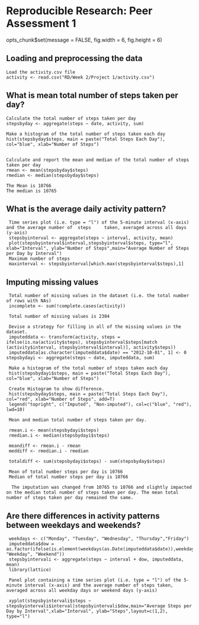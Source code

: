 # Reproducible Research: Peer Assessment 1
opts_chunk$set(message = FALSE, fig.width = 6, fig.height = 6)

## Loading and preprocessing the data

    Load the activity.csv file
    activity <- read.csv("RD/Week 2/Project 1/activity.csv")

## What is mean total number of steps taken per day?

    Calculate the total number of steps taken per day
    stepsbyday <- aggregate(steps ~ date, activity, sum)
    
    Make a histogram of the total number of steps taken each day
    hist(stepsbyday$steps, main = paste("Total Steps Each Day"), col="blue", xlab="Number of Steps")
    
    
    Calculate and report the mean and median of the total number of steps taken per day    
    rmean <- mean(stepsbyday$steps)
    rmedian <- median(stepsbyday$steps)
    
    The Mean is 10766
    The median is 10765

## What is the average daily activity pattern?

     Time series plot (i.e. type = "l") of the 5-minute interval (x-axis) and the average number of  steps     taken, averaged across all days (y-axis)
     stepsbyinterval <- aggregate(steps ~ interval, activity, mean)
     plot(stepsbyinterval$interval,stepsbyinterval$steps, type="l", xlab="Interval", ylab="Number of Steps",main="Average Number of Steps per Day by Interval")
     Maximum number of steps 
     maxinterval <- stepsbyinterval[which.max(stepsbyinterval$steps),1]


## Imputing missing values

     Total number of missing values in the dataset (i.e. the total number of rows with NAs)
     incomplete <- sum(!complete.cases(activity))
     
     Total number of missing values is 2304
    
     Devise a strategy for filling in all of the missing values in the dataset.
     imputeddata <- transform(activity, steps = ifelse(is.na(activity$steps), stepsbyinterval$steps[match (activity$interval, stepsbyinterval$interval)], activity$steps))
     imputeddata[as.character(imputeddata$date) == "2012-10-01", 1] <- 0
    stepsbydayi <- aggregate(steps ~ date, imputeddata, sum)

     Make a histogram of the total number of steps taken each day
     hist(stepsbydayi$steps, main = paste("Total Steps Each Day"), col="blue", xlab="Number of Steps")

     Create Histogram to show difference. 
     hist(stepsbyday$steps, main = paste("Total Steps Each Day"), col="red", xlab="Number of Steps", add=T)
     legend("topright", c("Imputed", "Non-imputed"), col=c("blue", "red"), lwd=10)

     Mean and median total number of steps taken per day. 

     rmean.i <- mean(stepsbydayi$steps)
     rmedian.i <- median(stepsbydayi$steps)

     meandiff <- rmean.i - rmean
     meddiff <- rmedian.i - rmedian

     totaldiff <- sum(stepsbydayi$steps) - sum(stepsbyday$steps)
         
     Mean of total number steps per day is 10766
     Median of total number steps per day is 10766

      The imputation was changed from 10765 to 10766 and slightly impacted on the median total number of steps taken per day. The mean total number of steps taken per day remained the same.
     

## Are there differences in activity patterns between weekdays and weekends?

     weekdays <- c("Monday", "Tuesday", "Wednesday", "Thursday","Friday")
     imputeddata$dow = as.factor(ifelse(is.element(weekdays(as.Date(imputeddata$date)),weekdays), "Weekday", "Weekend"))
     stepsbyintervali <- aggregate(steps ~ interval + dow, imputeddata, mean)
     library(lattice)

     Panel plot containing a time series plot (i.e. type = "l") of the 5-minute interval (x-axis) and the average number of steps taken, averaged across all weekday days or weekend days (y-axis)

     xyplot(stepsbyintervali$steps ~ stepsbyintervali$interval|stepsbyintervali$dow,main="Average Steps per Day by Interval",xlab="Interval", ylab="Steps",layout=c(1,2), type="l")




